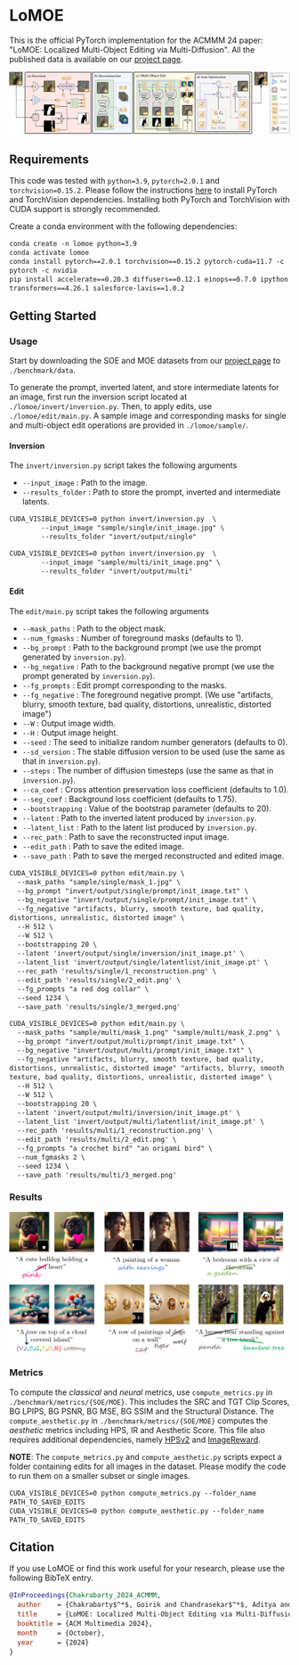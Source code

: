 # LoMOE

This is the official PyTorch implementation for the ACMMM 24 paper: "LoMOE: Localized Multi-Object Editing via Multi-Diffusion". All the published data is available on our [project page](https://lomoe-tcs.github.io/).

![LoMOE](./assets/LoMOE.png)

## Requirements

This code was tested with `python=3.9`, `pytorch=2.0.1` and `torchvision=0.15.2`. Please follow the instructions [here](https://pytorch.org/get-started/locally/) to install PyTorch and TorchVision dependencies. Installing both PyTorch and TorchVision with CUDA support is strongly recommended.

Create a conda environment with the following dependencies:
```
conda create -n lomoe python=3.9
conda activate lomoe
conda install pytorch==2.0.1 torchvision==0.15.2 pytorch-cuda=11.7 -c pytorch -c nvidia
pip install accelerate==0.20.3 diffusers==0.12.1 einops==0.7.0 ipython transformers==4.26.1 salesforce-lavis==1.0.2
```

## Getting Started

### Usage ###

Start by downloading the SOE and MOE datasets from our [project page](https://lomoe-tcs.github.io/) to `./benchmark/data`.

To generate the prompt, inverted latent, and store intermediate latents for an image, first run the inversion script located at `./lomoe/invert/inversion.py`. Then, to apply edits, use `./lomoe/edit/main.py`. A sample image and corresponding masks for single and multi-object edit operations are provided in `./lomoe/sample/`.

#### Inversion ####

The `invert/inversion.py` script takes the following arguments
* `--input_image` : Path to the image.
* `--results_folder` : Path to store the prompt, inverted and intermediate latents.

```
CUDA_VISIBLE_DEVICES=0 python invert/inversion.py  \
        --input_image "sample/single/init_image.jpg" \
        --results_folder "invert/output/single"
```

```
CUDA_VISIBLE_DEVICES=0 python invert/inversion.py  \
        --input_image "sample/multi/init_image.png" \
        --results_folder "invert/output/multi"
```

#### Edit ####

The `edit/main.py` script takes the following arguments
* `--mask_paths` : Path to the object mask.
* `--num_fgmasks` : Number of foreground masks (defaults to 1).
* `--bg_prompt` : Path to the background prompt (we use the prompt generated by `inversion.py`).
* `--bg_negative` : Path to the background negative prompt (we use the prompt generated by `inversion.py`).
* `--fg_prompts` : Edit prompt corresponding to the masks.
* `--fg_negative` : The foreground negative prompt. (We use "artifacts, blurry, smooth texture, bad quality, distortions, unrealistic, distorted image")
* `--W` : Output image width.
* `--H` : Output image height.
* `--seed` : The seed to initialize random number generators (defaults to 0).
* `--sd_version` : The stable diffusion version to be used (use the same as that in `inversion.py`).
* `--steps` : The number of diffusion timesteps (use the same as that in `inversion.py`).
* `--ca_coef` : Cross attention preservation loss coefficient (defaults to 1.0).
* `--seg_coef` : Background loss coefficient (defaults to 1.75).
* `--bootstrapping` : Value of the bootstrap parameter (defaults to 20).
* `--latent` : Path to the inverted latent produced by `inversion.py`.
* `--latent_list` : Path to the latent list produced by `inversion.py`.
* `--rec_path` : Path to save the reconstructed input image.
* `--edit_path` : Path to save the edited image.
* `--save_path` : Path to save the merged reconstructed and edited image.

```
CUDA_VISIBLE_DEVICES=0 python edit/main.py \
  --mask_paths "sample/single/mask_1.jpg" \
  --bg_prompt "invert/output/single/prompt/init_image.txt" \
  --bg_negative "invert/output/single/prompt/init_image.txt" \
  --fg_negative "artifacts, blurry, smooth texture, bad quality, distortions, unrealistic, distorted image" \
  --H 512 \
  --W 512 \
  --bootstrapping 20 \
  --latent 'invert/output/single/inversion/init_image.pt' \
  --latent_list 'invert/output/single/latentlist/init_image.pt' \
  --rec_path 'results/single/1_reconstruction.png' \
  --edit_path 'results/single/2_edit.png' \
  --fg_prompts "a red dog collar" \
  --seed 1234 \
  --save_path 'results/single/3_merged.png'
```

```
CUDA_VISIBLE_DEVICES=0 python edit/main.py \
  --mask_paths "sample/multi/mask_1.png" "sample/multi/mask_2.png" \
  --bg_prompt "invert/output/multi/prompt/init_image.txt" \
  --bg_negative "invert/output/multi/prompt/init_image.txt" \
  --fg_negative "artifacts, blurry, smooth texture, bad quality, distortions, unrealistic, distorted image" "artifacts, blurry, smooth texture, bad quality, distortions, unrealistic, distorted image" \
  --H 512 \
  --W 512 \
  --bootstrapping 20 \
  --latent 'invert/output/multi/inversion/init_image.pt' \
  --latent_list 'invert/output/multi/latentlist/init_image.pt' \
  --rec_path 'results/multi/1_reconstruction.png' \
  --edit_path 'results/multi/2_edit.png' \
  --fg_prompts "a crochet bird" "an origami bird" \
  --num_fgmasks 2 \
  --seed 1234 \
  --save_path 'results/multi/3_merged.png'
```

### Results ###

![Results](./assets/Teaser.png)

### Metrics ###

To compute the _classical_ and _neural_ metrics, use `compute_metrics.py` in `./benchmark/metrics/{SOE/MOE}`. This includes the SRC and TGT Clip Scores, BG LPIPS, BG PSNR, BG MSE, BG SSIM and the Structural Distance. The `compute_aesthetic.py` in `./benchmark/metrics/{SOE/MOE}` computes the _aesthetic_ metrics including HPS, IR and Aesthetic Score. This file also requires additional dependencies, namely [HPSv2](https://github.com/tgxs002/HPSv2) and [ImageReward](https://github.com/THUDM/ImageReward).

**NOTE**: The `compute_metrics.py` and `compute_aesthetic.py` scripts expect a folder containing edits for all images in the dataset. Please modify the code to run them on a smaller subset or single images.

```
CUDA_VISIBLE_DEVICES=0 python compute_metrics.py --folder_name PATH_TO_SAVED_EDITS
CUDA_VISIBLE_DEVICES=0 python compute_aesthetic.py --folder_name PATH_TO_SAVED_EDITS
```

## Citation

If you use LoMOE or find this work useful for your research, please use the following BibTeX entry.
```bibtex
@InProceedings{Chakrabarty_2024_ACMMM,
  author    = {Chakrabarty$^*$, Goirik and Chandrasekar$^*$, Aditya and Hebbalaguppe, Ramya and Prathosh, AP},
  title     = {LoMOE: Localized Multi-Object Editing via Multi-Diffusion},
  booktitle = {ACM Multimedia 2024},
  month     = {October},
  year      = {2024}
}
```
